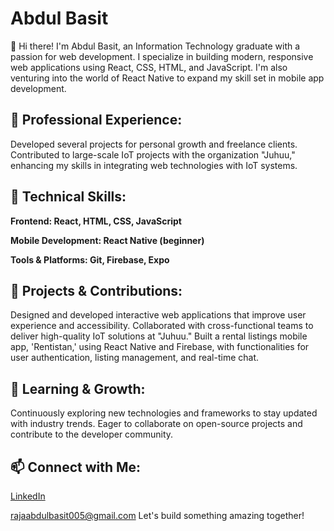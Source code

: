 
# Abdul Basit

👋 Hi there! I'm Abdul Basit, an Information Technology graduate with a passion for web development. I specialize in building modern, responsive web applications using React, CSS, HTML, and JavaScript. I'm also venturing into the world of React Native to expand my skill set in mobile app development.

## 💼 Professional Experience:

Developed several projects for personal growth and freelance clients.
Contributed to large-scale IoT projects with the organization "Juhuu," enhancing my skills in integrating web technologies with IoT systems.

## 🔧 Technical Skills:
**Frontend: React, HTML, CSS, JavaScript**

 **Mobile Development: React Native (beginner)**

 **Tools & Platforms: Git, Firebase, Expo**

## 🌟 Projects & Contributions:

Designed and developed interactive web applications that improve user experience and accessibility.
Collaborated with cross-functional teams to deliver high-quality IoT solutions at "Juhuu."
Built a rental listings mobile app, 'Rentistan,' using React Native and Firebase, with functionalities for user authentication, listing management, and real-time chat.

## 🌱 Learning & Growth:

Continuously exploring new technologies and frameworks to stay updated with industry trends.
Eager to collaborate on open-source projects and contribute to the developer community.

## 📫 Connect with Me:

[LinkedIn](https://www.linkedin.com/in/abdul-basit-304917280/)

rajaabdulbasit005@gmail.com
Let's build something amazing together!

